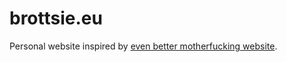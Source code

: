 brottsie.eu
===========

Personal website inspired by [even better motherfucking website](https://evenbettermotherfucking.website/).
